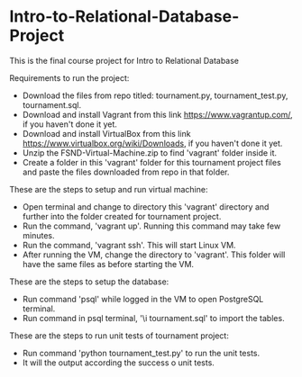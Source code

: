 # Intro-to-Relational-Database-Project
This is the final course project for Intro to Relational Database

Requirements to run the project:
- Download the files from repo titled: tournament.py, tournament_test.py, tournament.sql.
- Download and install Vagrant from this link https://www.vagrantup.com/, if you haven't done it yet.
- Download and install VirtualBox from this link https://www.virtualbox.org/wiki/Downloads, if you haven't done it yet.
- Unzip the FSND-Virtual-Machine.zip to find 'vagrant' folder inside it.
- Create a folder in this 'vagrant' folder for this tournament project files and paste the files downloaded from repo in that folder.

These are the steps to setup and run virtual machine:
- Open terminal and change to directory this 'vagrant' directory and further into the folder created for tournament project.
- Run the command, 'vagrant up'. Running this command may take few minutes.
- Run the command, 'vagrant ssh'. This will start Linux VM.
- After running the VM, change the directory to 'vagrant'. This folder will have the same files as before starting the VM.

These are the steps to setup the database:
- Run command 'psql' while logged in the VM to open PostgreSQL terminal.
- Run command in psql terminal, '\i tournament.sql' to import the tables.

These are the steps to run unit tests of tournament project:
- Run command 'python tournament_test.py' to run the unit tests.
- It will the output according the success o unit tests.
